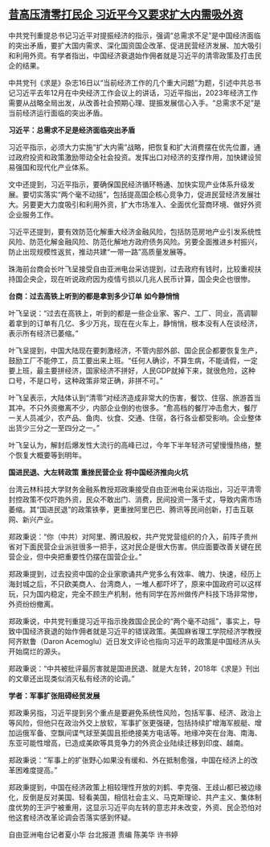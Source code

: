 <!--1676535699000-->
[昔高压清零打民企 习近平今又要求扩大内需吸外资](https://www.rfa.org/mandarin/yataibaodao/zhengzhi/hx1-02162023032123.html)
------

<p><span style="font-weight: 400;">中共党刊重提总书记习近平对提振经济的指示，强调“总需求不足”是中国经济面临的突出矛盾，要扩大国内需求、深化国资国企改革、促进民营经济发展、加大吸引和利用外资。有学者指出，中国经济衰退始作佣者就是习近平的清零政策及打击民企的结果。</span></p><p><span style="font-weight: 400;">中共党刊《求是》</span><span style="font-weight: 400;">杂</span><span style="font-weight: 400;">志</span><span style="font-weight: 400;">16</span><span style="font-weight: 400;">日以“当前经济工作的几个重大问题”为题，引述中共总书记习近平去年</span><span style="font-weight: 400;">12</span><span style="font-weight: 400;">月在中央经济工作会议上的讲话，习近平指出，</span><span style="font-weight: 400;">2023</span><span style="font-weight: 400;">年经济工作需要从战略全局出发，从改善社会预期心理、提振发展信心入手。“总需求不足”是当前经济运行面临的突出矛盾。</span></p><p><b>习近平：总需求不足是经济面临突出矛盾</b></p><p><span style="font-weight: 400;">习近平指示，必须大力实施“扩大内需”战略，把恢复和扩大消费摆在优先位置，通过政府投资和政策激励带动全社会投资。发挥出口对经济的支撑作用，加快建设贸易强国和现代化产业体系。</span></p><p><span style="font-weight: 400;">文中还提到，习近平指示，要确保国民经济循环畅通、加快实现产业体系升级发展。要切实落实“两个毫不动摇”，包括提高国企核心竞争力，促进民营经济发展壮大。另要更大力度吸引和利用外资，扩大市场准入、全面优化营商环境、做好外资企业服务工作。</span></p><p><span style="font-weight: 400;">习近平还提到，要有效防范化解重大经济金融风险，包括防范房地产业引发系统性风险、防范化解金融风险、防范化解地方政府债务风险。另要全面推进乡村振兴，防止出现规模性返贫，推动共建“一带一路”高质量发展等。</span></p><p><span style="font-weight: 400;">珠海前台商会长叶飞呈接受自由亚洲电台采访提到，过去政府有钱时，比较重视扶持国企央企，现在听说政府因为疫情亏损以几兆人民币计算，国企央企也很惨。</span></p><p><b>台商：过去高铁上听到的都是拿到多少订单</b> <b>如今静悄悄</b></p><p><span style="font-weight: 400;">叶飞呈说：“过去在高铁上，听到的都是一些企业家、客户、工厂、同业，高调聊着拿到的订单有几亿、多少万兆，现在在火车上，静悄悄，根本没有人在谈经济，表示所有经济已萎缩。”</span></p><p><span style="font-weight: 400;">叶飞呈提到，中国大陆现在要刺激经济，不管内部外部、国企民企都要恢复生产，鼓励工厂不能停工，员工要出来上班。“任何人确诊，不算生病，不能请假，一定要上班，最主要拼经济，国家经济不拼好，人民</span><span style="font-weight: 400;">GDP</span><span style="font-weight: 400;">就掉下来，就很危险，这种口号，不是口号，这种政策非常正确，非拼不可。”</span></p><p><span style="font-weight: 400;">叶飞呈表示，大陆体认到“清零”对经济造成非常大的伤害，餐饮、住宿、旅游首当其冲。不只外资撤离不少，内部企业倒的也很多。“愈高档的餐厅冲击愈大，餐厅一关人员减少，农产品、鱼肉、伙食、交通、住宿，各行各业都受影响。企业整体出货少三分之一至四分之一。”</span></p><p><span style="font-weight: 400;">叶飞呈认为，解封后爆发性大流行的高峰已过，今年下半年轻济可望慢慢热络，整个恢复大概要等到明年。</span></p><p><b>国进民退、大左转政策</b> <b>重挫民营企业</b> <b>将中国经济推向火坑</b></p><p><span style="font-weight: 400;">台湾云林科技大学财务金融系教授郑政秉接受自由亚洲电台采访指出，习近平清零封控政策不仅吓跑外资，民众不敢出门、消费，民间投资一落千丈，导致内需市场萎缩。其“国进民退”的政策铁拳，更重挫阿里巴巴、腾讯等民间创新，打击互联网、新兴产业。</span></p><p><span style="font-weight: 400;">郑政秉说：“你（中共）对阿里、腾讯股权，共产党党营组织的介入，前阵子贵州省对下面民营企业派驻很多一把手，这对民企是很大伤害。供应面要改善关键在民营企业，但中央把重要性仍摆在国营企业。”</span></p><p><span style="font-weight: 400;">郑政秉提到，过去投资中国的企业家歌诵共产党多么有效率、魄力、快速，经历上海封城之后，不只欧美商人、台湾商人，一堆人都吓坏了，原来中国政府可以这样玩，只为国内</span><span style="font-weight: 400;">稳</span><span style="font-weight: 400;">定，完全不顾生产机制，他有同学在苏州做传产科技下场非常惨，外资纷纷撤离。</span><span style="font-weight: 400;"> </span></p><p><span style="font-weight: 400;">郑政秉说，中共党刊重提习近平指示挽救国企民企的“两个毫不动摇”，事实上，导致中国经济衰退的始作佣者就是习近平的错误政策。美国麻省理工学院经济学教授阿齐默鲁（</span><span style="font-weight: 400;">Daron Acemoglu</span><span style="font-weight: 400;">）近日发文评论也指向习近平的政策是中国经济从头开始腐烂的源头。</span></p><p><span style="font-weight: 400;">郑政秉说：“中共被批评最厉害就是国进民退、就是大左转，</span><span style="font-weight: 400;">2018</span><span style="font-weight: 400;">年《求是》刊出的文章还出现类似消灭私有经济的论调。”</span><span style="font-weight: 400;"> </span></p><p><b>学者：军事扩张阻碍经贸发展</b></p><p><span style="font-weight: 400;">郑政秉另指，习近平提到另个重点是要避免系统性风险，包括军事、经济、政治上等风险，但他只在政治外交上放软，军事扩张更强硬，包括持续扩增海军舰艇、增加运俄军备、空飘间谍气球至美国且拒绝接美方电话等。地缘冲突在台海、南海、东亚可能性增高，已造成美欧等具竞争力的外资企业陆续迁移到印度、越南。</span></p><p><span style="font-weight: 400;">郑政秉说：“军事上的扩张野心如果没有缓和、外在抵制愈强，中国在经济上的改革困难度提高。”</span></p><p><span style="font-weight: 400;">郑政秉提到，中国在经济政策上相较理性开放的刘鹤、李克强、王歧山都已被边缘化，反倒是反对美国、轻看美国，相信社会主义、马克斯理论、共产主义、集体制度优势的王沪宁被重用，这显示习近平向左转的意志并未改变，外资、民企恐怕对他这套经济改革论调会否落实感到怀疑。</span></p><p><span style="font-weight: 400;">自由亚洲电台记者夏小华</span> <span style="font-weight: 400;">台北报道 责编 陈美华 许书婷</span></p><p><br style="font-weight: 400;"/><br style="font-weight: 400;"/></p>
